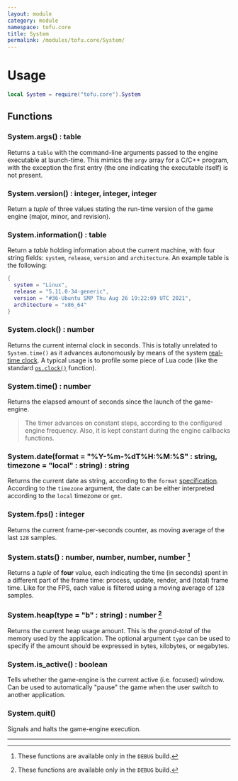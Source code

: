 ```yaml
---
layout: module
category: module
namespace: tofu.core
title: System
permalink: /modules/tofu.core/System/
---
```

# Usage

```lua
local System = require("tofu.core").System
```

## Functions

### System.**args**() : table

Returns a `table` with the command-line arguments passed to the engine executable at launch-time. This mimics the `argv` array for a C/C++ program, with the exception the first entry (the one indicating the executable itself) is not present.

### System.**version**() : integer, integer, integer

Return a *tuple* of three values stating the run-time version of the game engine (major, minor, and revision).

### System.**information**() : table

Return a *table* holding information about the current machine, with four string fields: `system`, `release`, `version` and `architecture`. An example table is the following:

```lua
{
  system = "Linux",
  release = "5.11.0-34-generic",
  version = "#36-Ubuntu SMP Thu Aug 26 19:22:09 UTC 2021",
  architecture = "x86_64"
}
```

### System.**clock**() : number

Returns the current internal clock in seconds. This is totally unrelated to `System.time()` as it advances autonomously by means of the system [real-time clock](https://en.wikipedia.org/wiki/Real-time_clock). A typical usage is to profile some piece of Lua code (like the standard [`os.clock()`](https://www.lua.org/manual/5.4/manual.html#pdf-os.clock) function).

### System.**time**() : number

Returns the elapsed amount of seconds since the launch of the game-engine.

> The timer advances on constant steps, according to the configured engine frequency. Also, it is kept constant during the engine callbacks functions.

### System.**date**(format = "%Y-%m-%dT%H:%M:%S" : string, timezone = "local" : string) : string

Returns the current date as string, according to the `format` [specification](https://man7.org/linux/man-pages/man3/strftime.3.html). According to the `timezone` argument, the date can be either interpreted according to the `local` timezone or `gmt`.

### System.**fps**() : integer

Returns the current frame-per-seconds counter, as moving average of the last `128` samples.

### System.**stats**() : number, number, number, number [^1]

Returns a *tuple* of **four** value, each indicating the time (in seconds) spent in a different part of the frame time: process, update, render, and (total) frame time. Like for the FPS, each value is filtered using a moving average of `128` samples.

### System.**heap**(type = "b" : string) : number [^1]

Returns the current heap usage amount. This is the *grand-total* of the memory used by the application. The optional argument `type` can be used to specify if the amount should be expressed in `b`ytes, `k`ilobytes, or `m`egabytes.

### System.**is_active**() : boolean

Tells whether the game-engine is the current active (i.e. focused) window. Can be used to automatically "pause" the game when the user switch to another application.

### System.**quit**()

Signals and halts the game-engine execution.

---

[^1]: These functions are available only in the `DEBUG` build.
